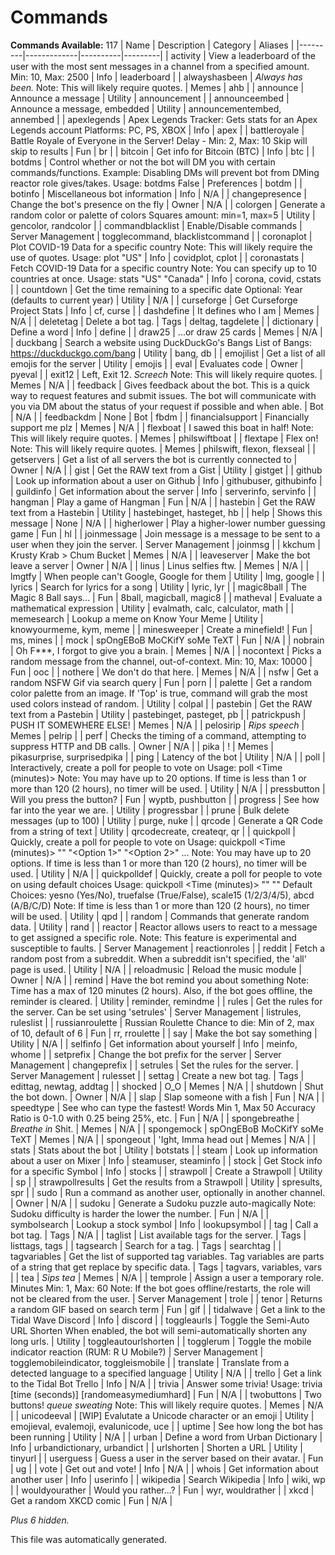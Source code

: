 # Commands
**Commands Available:** 117
| Name    | Description | Category | Aliases |
|---------|-------------|----------|---------|
| activity | View a leaderboard of the user with the most sent messages in a channel from a specified amount.  Min: 10, Max: 2500 | Info | leaderboard |
| alwayshasbeen | *Always has been.*  Note: This will likely require quotes. | Memes | ahb |
| announce | Announce a message | Utility | announcement |
| announceembed | Announce a message, embedded | Utility | announcementembed, annembed |
| apexlegends | Apex Legends Tracker: Gets stats for an Apex Legends account  Platforms: PC, PS, XBOX | Info | apex |
| battleroyale | Battle Royale of Everyone in the Server!  Delay - Min: 2, Max: 10 Skip will skip to results | Fun | br |
| bitcoin | Get info for Bitcoin (BTC) | Info | btc |
| botdms | Control whether or not the bot will DM you with certain commands/functions.  Example: Disabling DMs will prevent bot from DMing reactor role gives/takes.  Usage: botdms False | Preferences | botdm |
| botinfo | Miscellaneous bot information | Info | N/A |
| changepresence | Change the bot's presence on the fly | Owner | N/A |
| colorgen | Generate a random color or palette of colors  Squares amount: min=1, max=5 | Utility | gencolor, randcolor |
| commandblacklist | Enable/Disable commands | Server Management | togglecommand, blacklistcommand |
| coronaplot | Plot COVID-19 Data for a specific country  Note: This will likely require the use of quotes.  Usage: plot "US" | Info | covidplot, cplot |
| coronastats | Fetch COVID-19 Data for a specific country  Note: You can specify up to 10 countries at once.  Usage: stats "US" "Canada" | Info | corona, covid, cstats |
| countdown | Get the time remaining to a specific date  Optional: Year (defaults to current year) | Utility | N/A |
| curseforge | Get Curseforge Project Stats | Info | cf, curse |
| dashdefine | It defines who I am | Memes | N/A |
| deletetag | Delete a bot tag. | Tags | deltag, tagdelete |
| dictionary | Define a word | Info | define |
| draw25 | ...or draw 25 cards | Memes | N/A |
| duckbang | Search a website using DuckDuckGo's Bangs  List of Bangs: https://duckduckgo.com/bang | Utility | bang, db |
| emojilist | Get a list of all emojis for the server | Utility | emojis |
| eval | Evaluates code | Owner | pyeval |
| exit12 | Left, Exit 12. *Screech*  Note: This will likely require quotes. | Memes | N/A |
| feedback | Gives feedback about the bot. This is a quick way to request features and submit issues. The bot will communicate with you via DM about the status of your request if possible and when able. | Bot | N/A |
| feedbackdm | None | Bot | fbdm |
| financialsupport | Financially support me plz | Memes | N/A |
| flexboat | I sawed this boat in half!  Note: This will likely require quotes. | Memes | philswiftboat |
| flextape | Flex on!  Note: This will likely require quotes. | Memes | philswift, flexon, flexseal |
| getservers | Get a list of all servers the bot is currently connected to | Owner | N/A |
| gist | Get the RAW text from a Gist | Utility | gistget |
| github | Look up information about a user on Github | Info | githubuser, githubinfo |
| guildinfo | Get information about the server | Info | serverinfo, servinfo |
| hangman | Play a game of Hangman | Fun | N/A |
| hastebin | Get the RAW text from a Hastebin | Utility | hastebinget, hasteget, hb |
| help | Shows this message | None | N/A |
| higherlower | Play a higher-lower number guessing game | Fun | hl |
| joinmessage | Join message is a message to be sent to a user when they join the server. | Server Management | joinmsg |
| kkchum | Krusty Krab > Chum Bucket | Memes | N/A |
| leaveserver | Make the bot leave a server | Owner | N/A |
| linus | Linus selfies ftw. | Memes | N/A |
| lmgtfy | When people can't Google, Google for them | Utility | lmg, google |
| lyrics | Search for lyrics for a song | Utility | lyric, lyr |
| magic8ball | The Magic 8 Ball says... | Fun | 8ball, magicball, magic8 |
| matheval | Evaluate a mathematical expression | Utility | evalmath, calc, calculator, math |
| memesearch | Lookup a meme on Know Your Meme | Utility | knowyourmeme, kym, meme |
| minesweeper | Create a minefield! | Fun | ms, mines |
| mock | spOngEBoB MoCKifY soMe TeXT | Fun | N/A |
| nobrain | Oh F***, I forgot to give you a brain. | Memes | N/A |
| nocontext | Picks a random message from the channel, out-of-context.  Min: 10, Max: 10000 | Fun | ooc |
| nothere | We don't do that here. | Memes | N/A |
| nsfw | Get a random NSFW Gif via search query | Fun | porn |
| palette | Get a random color palette from an image.  If 'Top' is true, command will grab the most used colors instead of random. | Utility | colpal |
| pastebin | Get the RAW text from a Pastebin | Utility | pastebinget, pasteget, pb |
| patrickpush | PUSH IT SOMEWHERE ELSE! | Memes | N/A |
| pelosirip | *Rips speech* | Memes | pelrip |
| perf | Checks the timing of a command, attempting to suppress HTTP and DB calls. | Owner | N/A |
| pika | ! | Memes | pikasurprise, surprisedpika |
| ping | Latency of the bot | Utility | N/A |
| poll | Interactively, create a poll for people to vote on  Usage: poll <Time (minutes)> <Question>  Note: You may have up to 20 options. If time is less than 1 or more than 120 (2 hours), no timer will be used. | Utility | N/A |
| pressbutton | Will you press the button? | Fun | wyptb, pushbutton |
| progress | See how far into the year we are. | Utility | progressbar |
| prune | Bulk delete messages (up to 100) | Utility | purge, nuke |
| qrcode | Generate a QR Code from a string of text | Utility | qrcodecreate, createqr, qr |
| quickpoll | Quickly, create a poll for people to vote on  Usage: quickpoll <Time (minutes)> "<Question>" "<Option 1>" "<Option 2>" ...  Note: You may have up to 20 options. If time is less than 1 or more than 120 (2 hours), no timer will be used. | Utility | N/A |
| quickpolldef | Quickly, create a poll for people to vote on using default choices  Usage: quickpoll <Time (minutes)> "<Question>" "<Default Choice>"  Default Choices: yesno (Yes/No), truefalse (True/False), scale15 (1/2/3/4/5), abcd (A/B/C/D)  Note: If time is less than 1 or more than 120 (2 hours), no timer will be used. | Utility | qpd |
| random | Commands that generate random data. | Utility | rand |
| reactor | Reactor allows users to react to a message to get assigned a specific role.  Note: This feature is experimental and susceptible to faults. | Server Management | reactionroles |
| reddit | Fetch a random post from a subreddit.  When a subreddit isn't specified, the 'all' page is used. | Utility | N/A |
| reloadmusic | Reload the music module | Owner | N/A |
| remind | Have the bot remind you about something  Note: Time has a max of 120 minutes (2 hours). Also, if the bot goes offline, the reminder is cleared. | Utility | reminder, remindme |
| rules | Get the rules for the server.  Can be set using 'setrules' | Server Management | listrules, ruleslist |
| russianroulette | Russian Roulette  Chance to die: Min of 2, max of 10, default of 6 | Fun | rr, rroulette |
| say | Make the bot say something | Utility | N/A |
| selfinfo | Get information about yourself | Info | meinfo, whome |
| setprefix | Change the bot prefix for the server | Server Management | changeprefix |
| setrules | Set the rules for the server. | Server Management | rulesset |
| settag | Create a new bot tag. | Tags | edittag, newtag, addtag |
| shocked | O_O | Memes | N/A |
| shutdown | Shut the bot down. | Owner | N/A |
| slap | Slap someone with a fish | Fun | N/A |
| speedtype | See who can type the fastest!  Words Min 1, Max 50  Accuracy Ratio is 0-1.0 with 0.25 being 25%, etc. | Fun | N/A |
| spongebreathe | *Breathe in* Shit. | Memes | N/A |
| spongemock | spOngEBoB MoCKifY soMe TeXT | Memes | N/A |
| spongeout | 'Ight, Imma head out | Memes | N/A |
| stats | Stats about the bot | Utility | botstats |
| steam | Look up information about a user on Mixer | Info | steamuser, steaminfo |
| stock | Get Stock info for a specific Symbol | Info | stocks |
| strawpoll | Create a Strawpoll | Utility | sp |
| strawpollresults | Get the results from a Strawpoll | Utility | spresults, spr |
| sudo | Run a command as another user, optionally in another channel. | Owner | N/A |
| sudoku | Generate a Sudoku puzzle auto-magically  Note: Sudoku difficulty is harder the lower the number. | Fun | N/A |
| symbolsearch | Lookup a stock symbol | Info | lookupsymbol |
| tag | Call a bot tag. | Tags | N/A |
| taglist | List available tags for the server. | Tags | listtags, tags |
| tagsearch | Search for a tag. | Tags | searchtag |
| tagvariables | Get the list of supported tag variables.  Tag variables are parts of a string that get replace by specific data. | Tags | tagvars, variables, vars |
| tea | *Sips tea* | Memes | N/A |
| temprole | Assign a user a temporary role.  Minutes Min: 1, Max: 60  Note: If the bot goes offline/restarts, the role will not be cleared from the user. | Server Management | trole |
| tenor | Returns a random GIF based on search term | Fun | gif |
| tidalwave | Get a link to the Tidal Wave Discord | Info | discord |
| toggleaurls | Toggle the Semi-Auto URL Shorten  When enabled, the bot will semi-automatically shorten any long urls. | Utility | toggleautourlshorten |
| togglerum | Toggle the mobile indicator reaction (RUM: R U Mobile?) | Server Management | togglemobileindicator, toggleismobile |
| translate | Translate from a detected language to a specified language | Utility | N/A |
| trello | Get a link to the Tidal Bot Trello | Info | N/A |
| trivia | Answer some trivia!  Usage: trivia [time (seconds)] [randomeasymediumhard]  | Fun | N/A |
| twobuttons | Two buttons! *queue sweating*  Note: This will likely require quotes.         | Memes | N/A |
| unicodeeval | [WIP] Evalutate a Unicode character or an emoji | Utility | emojieval, evalemoji, evalunicode, uce |
| uptime | See how long the bot has been running | Utility | N/A |
| urban | Define a word from Urban Dictionary | Info | urbandictionary, urbandict |
| urlshorten | Shorten a URL | Utility | tinyurl |
| userguess | Guess a user in the server based on their avatar. | Fun | ug |
| vote | Get out and vote! | Info | N/A |
| whois | Get information about another user | Info | userinfo |
| wikipedia | Search Wikipedia | Info | wiki, wp |
| wouldyourather | Would you rather...? | Fun | wyr, wouldrather |
| xkcd | Get a random XKCD comic | Fun | N/A |

*Plus 6 hidden.*

This file was automatically generated.